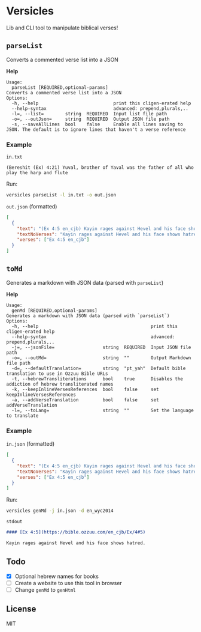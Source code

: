 # Versicles

Lib and CLI tool to manipulate biblical verses!

## `parseList`

Converts a commented verse list into a JSON

**Help**

```
Usage:
  parseList [REQUIRED,optional-params] 
Converts a commented verse list into a JSON
Options:
  -h, --help                            print this cligen-erated help
  --help-syntax                         advanced: prepend,plurals,..
  -l=, --list=        string  REQUIRED  Input list file path
  -o=, --outJson=     string  REQUIRED  Output JSON file path
  -s, --saveAllLines  bool    false     Enable all lines saving to JSON. The default is to ignore lines that haven't a verse reference
```

### Example

`in.txt`

```plain
(Bereshit (Ex) 4:21) Yuval, brother of Yaval was the father of all who play the harp and flute
```

Run:

```bash
versicles parseList -l in.txt -o out.json
```

`out.json` (formatted)

```json
[
  {
    "text": "(Ex 4:5 en_cjb) Kayin rages against Hevel and his face shows hatred.",
    "textNoVerses": "Kayin rages against Hevel and his face shows hatred.",
    "verses": ["Ex 4:5 en_cjb"]
  }
]
```

## `toMd`

Generates a markdown with JSON data (parsed with `parseList`)

**Help**

```text
Usage:
  genMd [REQUIRED,optional-params] 
Generates a markdown with JSON data (parsed with `parseList`)
Options:
  -h, --help                                          print this cligen-erated help
  --help-syntax                                       advanced: prepend,plurals,..
  -j=, --jsonFile=                  string  REQUIRED  Input JSON file path
  -o=, --outMd=                     string  ""        Output Markdown file path
  -d=, --defaultTranslation=        string  "pt_yah"  Default bible translation to use in Ozzuu Bible URLs
  -t, --hebrewTransliterations      bool    true      Disables the addiction of hebrew transliterated names
  -k, --keepInlineVersesReferences  bool    false     set keepInlineVersesReferences
  -a, --addVerseTranslation         bool    false     set addVerseTranslation
  -l=, --toLang=                    string  ""        Set the language to translate
```

### Example

`in.json` (formatted)

```json
[
  {
    "text": "(Ex 4:5 en_cjb) Kayin rages against Hevel and his face shows hatred.",
    "textNoVerses": "Kayin rages against Hevel and his face shows hatred.",
    "verses": ["Ex 4:5 en_cjb"]
  }
]
```

Run:

```bash
versicles genMd -j in.json -d en_wyc2014
```

`stdout`

```markdown
#### [Ex 4:5](https://bible.ozzuu.com/en_cjb/Ex/4#5)

Kayin rages against Hevel and his face shows hatred.
```

## Todo

- [x] Optional hebrew names for books
- [ ] Create a website to use this tool in browser
- [ ] Change `genMd` to `genHtml`

## License

MIT
